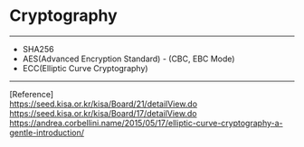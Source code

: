 # Cryptography  
  
---
- SHA256  
- AES(Advanced Encryption Standard) - (CBC, EBC Mode)  
- ECC(Elliptic Curve Cryptography)
---
[Reference]  
https://seed.kisa.or.kr/kisa/Board/21/detailView.do
https://seed.kisa.or.kr/kisa/Board/17/detailView.do
https://andrea.corbellini.name/2015/05/17/elliptic-curve-cryptography-a-gentle-introduction/
